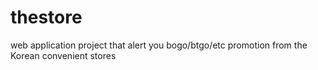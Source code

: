 # thestore
web application project that alert you bogo/btgo/etc promotion from the Korean convenient stores
